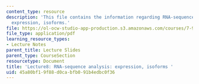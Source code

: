 ```yaml
---
content_type: resource
description: 'This file contains the information regarding RNA-sequence analysis:
  expression, isoforms.'
file: https://ol-ocw-studio-app-production.s3.amazonaws.com/courses/7-91j-foundations-of-computational-and-systems-biology-spring-2014/45a80bf19f88d0cabfb091b4edbc0f36_MIT7_91JS14_Lecture8.pdf
file_type: application/pdf
learning_resource_types:
- Lecture Notes
parent_title: Lecture Slides
parent_type: CourseSection
resourcetype: Document
title: 'Lecture8: RNA-sequence analysis: expression, isoforms '
uid: 45a80bf1-9f88-d0ca-bfb0-91b4edbc0f36
---
```

